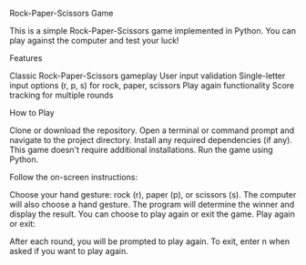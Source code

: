 Rock-Paper-Scissors Game

This is a simple Rock-Paper-Scissors game implemented in Python. You can play against the computer and test your luck!

Features

Classic Rock-Paper-Scissors gameplay
User input validation
Single-letter input options (r, p, s) for rock, paper, scissors
Play again functionality
Score tracking for multiple rounds

How to Play

Clone or download the repository.
Open a terminal or command prompt and navigate to the project directory.
Install any required dependencies (if any).
This game doesn't require additional installations.
Run the game using Python.

Follow the on-screen instructions:

Choose your hand gesture: rock (r), paper (p), or scissors (s).
The computer will also choose a hand gesture.
The program will determine the winner and display the result.
You can choose to play again or exit the game.
Play again or exit:

After each round, you will be prompted to play again.
To exit, enter n when asked if you want to play again.
